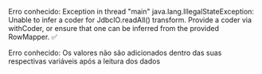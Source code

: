 Erro conhecido: Exception in thread "main" java.lang.IllegalStateException: Unable to infer a coder for JdbcIO.readAll() transform. Provide a coder via withCoder, or ensure that one can be inferred from the provided RowMapper. ✅


Erro conhecido: Os valores não são adicionados dentro das suas respectivas variáveis após a leitura dos dados
